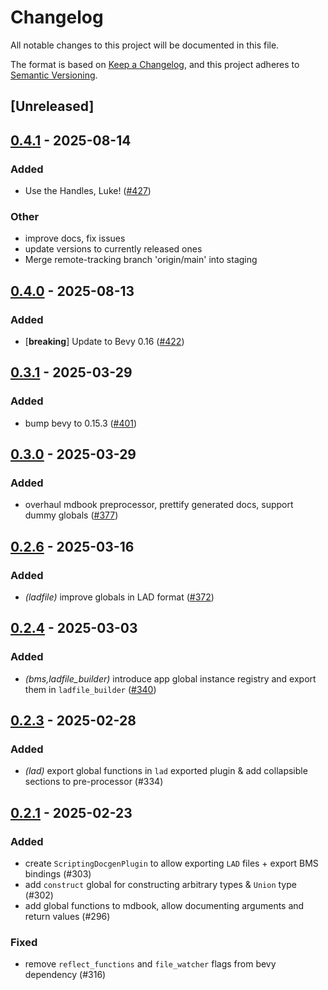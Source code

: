 # Changelog

All notable changes to this project will be documented in this file.

The format is based on [Keep a Changelog](https://keepachangelog.com/en/1.0.0/),
and this project adheres to [Semantic Versioning](https://semver.org/spec/v2.0.0.html).

## [Unreleased]

## [0.4.1](https://github.com/makspll/bevy_mod_scripting/compare/v0.4.0-ladfile_builder...v0.4.1-ladfile_builder) - 2025-08-14

### Added

- Use the Handles, Luke! ([#427](https://github.com/makspll/bevy_mod_scripting/pull/427))

### Other

- improve docs, fix issues
- update versions to currently released ones
- Merge remote-tracking branch 'origin/main' into staging

## [0.4.0](https://github.com/makspll/bevy_mod_scripting/compare/v0.3.4-ladfile_builder...v0.4.0-ladfile_builder) - 2025-08-13

### Added

- [**breaking**] Update to Bevy 0.16 ([#422](https://github.com/makspll/bevy_mod_scripting/pull/422))

## [0.3.1](https://github.com/makspll/bevy_mod_scripting/compare/v0.3.0-ladfile_builder...v0.3.1-ladfile_builder) - 2025-03-29

### Added

- bump bevy to 0.15.3 ([#401](https://github.com/makspll/bevy_mod_scripting/pull/401))

## [0.3.0](https://github.com/makspll/bevy_mod_scripting/compare/v0.2.6-ladfile_builder...v0.3.0-ladfile_builder) - 2025-03-29

### Added

- overhaul mdbook preprocessor, prettify generated docs, support dummy globals ([#377](https://github.com/makspll/bevy_mod_scripting/pull/377))

## [0.2.6](https://github.com/makspll/bevy_mod_scripting/compare/v0.2.5-ladfile_builder...v0.2.6-ladfile_builder) - 2025-03-16

### Added

- *(ladfile)* improve globals in LAD format ([#372](https://github.com/makspll/bevy_mod_scripting/pull/372))

## [0.2.4](https://github.com/makspll/bevy_mod_scripting/compare/v0.2.3-ladfile_builder...v0.2.4-ladfile_builder) - 2025-03-03

### Added

- *(bms,ladfile_builder)* introduce app global instance registry and export them in `ladfile_builder` ([#340](https://github.com/makspll/bevy_mod_scripting/pull/340))

## [0.2.3](https://github.com/makspll/bevy_mod_scripting/compare/v0.2.2-ladfile_builder...v0.2.3-ladfile_builder) - 2025-02-28

### Added

- *(lad)* export global functions in `lad` exported plugin & add collapsible sections to pre-processor (#334)

## [0.2.1](https://github.com/makspll/bevy_mod_scripting/compare/v0.2.0-ladfile_builder...v0.2.1-ladfile_builder) - 2025-02-23

### Added

- create `ScriptingDocgenPlugin` to allow exporting `LAD` files + export BMS bindings (#303)
- add `construct` global for constructing arbitrary types & `Union` type (#302)
- add global functions to mdbook, allow documenting arguments and return values (#296)

### Fixed

- remove `reflect_functions` and `file_watcher` flags from bevy dependency (#316)
